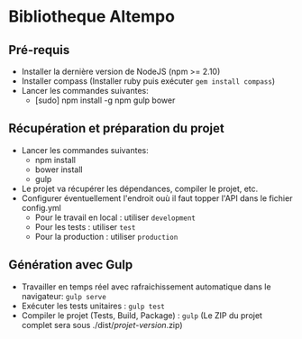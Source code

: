 
# Bibliotheque Altempo

## Pré-requis

- Installer la dernière version de NodeJS (npm >= 2.10)
- Installer compass (Installer ruby puis exécuter `gem install compass`)
- Lancer les commandes suivantes:
  - [sudo] npm install -g npm gulp bower

## Récupération et préparation du projet


- Lancer les commandes suivantes:
  - npm install
  - bower install
  - gulp
- Le projet va récupérer les dépendances, compiler le projet, etc.
- Configurer éventuellement l'endroit ouù il faut topper l'API dans le fichier config.yml
  - Pour le travail en local : utiliser `development`
  - Pour les tests : utiliser `test`
  - Pour la production : utiliser `production`

## Génération avec Gulp

- Travailler en temps réel avec rafraichissement automatique dans le navigateur: `gulp serve`
- Exécuter les tests unitaires : `gulp test`
- Compiler le projet (Tests, Build, Package) : `gulp` (Le ZIP du projet complet sera sous ./dist/*projet*-*version*.zip)
